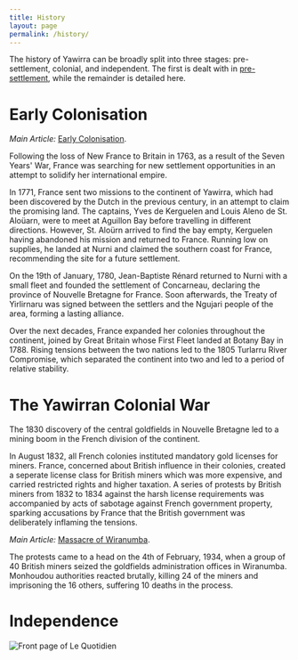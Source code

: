 ```yaml
---
title: History
layout: page
permalink: /history/
---
```


The history of Yawirra can be broadly split into three stages: pre-settlement,
colonial, and independent. The first is dealt with
in [pre-settlement](/yawirra/presettlement/), while the remainder is detailed here.

# Early Colonisation

*Main Article:* [Early Colonisation](/yawirra/history/earlycolonisation/).

Following the loss of New France to Britain in 1763, as a result of the Seven
Years' War, France was searching for new settlement opportunities in an attempt
to solidify her international empire.

In 1771, France sent two missions to the continent of Yawirra, which had been
discovered by the Dutch in the previous century, in an attempt to claim the
promising land. The captains, Yves de Kerguelen and Louis Aleno de St. Aloüarn,
were to meet at Aguillon Bay before travelling in different directions.
However, St. Aloürn arrived to find the bay empty, Kerguelen having
abandoned his mission and returned to France. Running low on supplies, he
landed at Nurni and claimed the southern coast for France, recommending the
site for a future settlement.

On the 19th of January, 1780, Jean-Baptiste Rénard returned to Nurni with a
small fleet and founded the settlement of Concarneau, declaring the province of
Nouvelle Bretagne for France. Soon afterwards, the Treaty of Yirlirnaru was
signed between the settlers and the Ngujari people of the area, forming a
lasting alliance.

Over the next decades, France expanded her colonies throughout the continent,
joined by Great Britain whose First Fleet landed at Botany Bay in 1788. Rising
tensions between the two nations led to the 1805 Turlarru River Compromise,
which separated the continent into two and led to a period of relative
stability.

# The Yawirran Colonial War

The 1830 discovery of the central goldfields in Nouvelle Bretagne led to a
mining boom in the French division of the continent.

In August 1832, all French colonies instituted mandatory gold licenses for
miners. France, concerned about British influence in their colonies, created a
seperate license class for British miners which was more expensive, and carried
restricted rights and higher taxation. A series of protests by British miners
from 1832 to 1834 against the harsh license requirements was accompanied by
acts of sabotage against French government property, sparking accusations by
France that the British government was deliberately inflaming the tensions.

*Main Article:* [Massacre of Wiranumba](/yawirra/history/massacreofwiranumba/).

The protests came to a head on the 4th of February, 1934, when a group of 40
British miners seized the goldfields administration offices in Wiranumba.
Monhoudou authorities reacted brutally, killing 24 of the miners and
imprisoning the 16 others, suffering 10 deaths in the process.

# Independence

![Front page of Le Quotidien](/yawirra/assets/images/Independence!.jpg)
